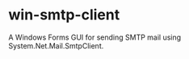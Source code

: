 win-smtp-client
===============

A Windows Forms GUI for sending SMTP mail using System.Net.Mail.SmtpClient.
